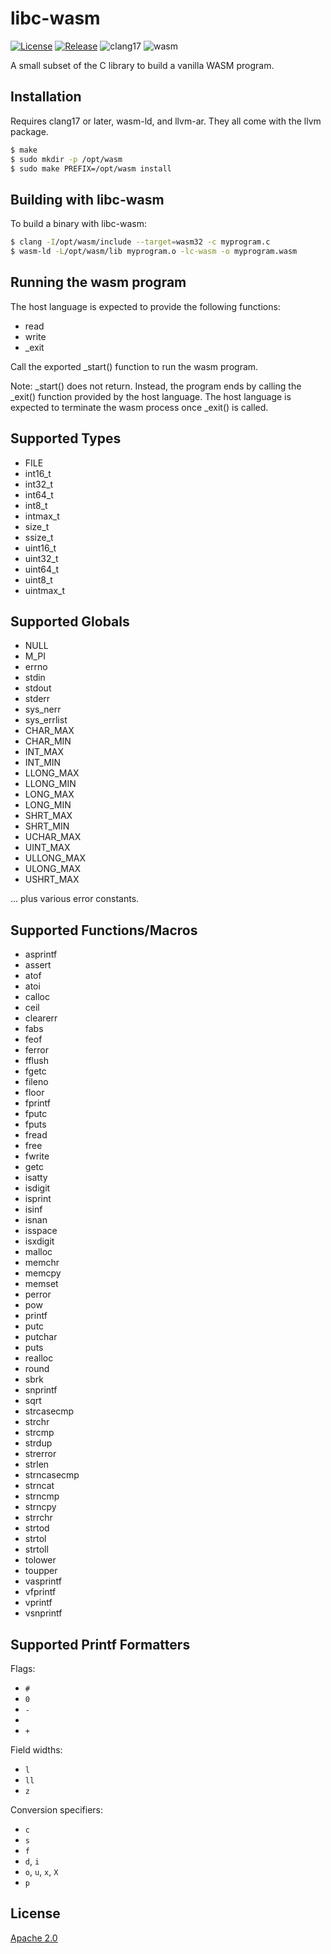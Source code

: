 # libc-wasm
[![License](https://img.shields.io/badge/License-Apache%202.0-blue.svg)](LICENSE)
[![Release](https://img.shields.io/github/v/release/markuskimius/libc-wasm?include_prereleases&label=Pre-release)](https://github.com/markuskimius/libc-wasm/releases)
![clang17](https://img.shields.io/badge/clang-17-blue.svg)
![wasm](https://img.shields.io/badge/wasm-32-blue.svg)

A small subset of the C library to build a vanilla WASM program.


## Installation

Requires clang17 or later, wasm-ld, and llvm-ar.
They all come with the llvm package.

```bash
$ make
$ sudo mkdir -p /opt/wasm
$ sudo make PREFIX=/opt/wasm install
```


## Building with libc-wasm

To build a binary with libc-wasm:

```bash
$ clang -I/opt/wasm/include --target=wasm32 -c myprogram.c
$ wasm-ld -L/opt/wasm/lib myprogram.o -lc-wasm -o myprogram.wasm
```


## Running the wasm program

The host language is expected to provide the following functions:

* read
* write
* _exit

Call the exported _start() function to run the wasm program.

Note: _start() does not return.  Instead, the program ends by calling the
_exit() function provided by the host language.  The host language is expected
to terminate the wasm process once _exit() is called.


## Supported Types

* FILE
* int16\_t
* int32\_t
* int64\_t
* int8\_t
* intmax\_t
* size\_t
* ssize\_t
* uint16\_t
* uint32\_t
* uint64\_t
* uint8\_t
* uintmax\_t


## Supported Globals

* NULL
* M\_PI
* errno
* stdin
* stdout
* stderr
* sys\_nerr
* sys\_errlist
* CHAR\_MAX
* CHAR\_MIN
* INT\_MAX
* INT\_MIN
* LLONG\_MAX
* LLONG\_MIN
* LONG\_MAX
* LONG\_MIN
* SHRT\_MAX
* SHRT\_MIN
* UCHAR\_MAX
* UINT\_MAX
* ULLONG\_MAX
* ULONG\_MAX
* USHRT\_MAX

... plus various error constants.


## Supported Functions/Macros

* asprintf
* assert
* atof
* atoi
* calloc
* ceil
* clearerr
* fabs
* feof
* ferror
* fflush
* fgetc
* fileno
* floor
* fprintf
* fputc
* fputs
* fread
* free
* fwrite
* getc
* isatty
* isdigit
* isprint
* isinf
* isnan
* isspace
* isxdigit
* malloc
* memchr
* memcpy
* memset
* perror
* pow
* printf
* putc
* putchar
* puts
* realloc
* round
* sbrk
* snprintf
* sqrt
* strcasecmp
* strchr
* strcmp
* strdup
* strerror
* strlen
* strncasecmp
* strncat
* strncmp
* strncpy
* strrchr
* strtod
* strtol
* strtoll
* tolower
* toupper
* vasprintf
* vfprintf
* vprintf
* vsnprintf


## Supported Printf Formatters

Flags:

* `#`
* `0`
* `-`
* ` `
* `+`

Field widths:

* `l`
* `ll`
* `z`

Conversion specifiers:

* `c`
* `s`
* `f`
* `d`, `i`
* `o`, `u`, `x`, `X`
* `p`


## License

[Apache 2.0](LICENSE)
